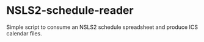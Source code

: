 # NSLS2-schedule-reader

Simple script to consume an NSLS2 schedule spreadsheet and produce ICS
calendar files.

